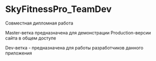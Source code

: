 # SkyFitnessPro_TeamDev

Совместная дипломная работа

Master-ветка предназначена для демонстрации Production-версии сайта в общем доступе

Dev-ветка - предназначена для работы разработчиков данного приложения

